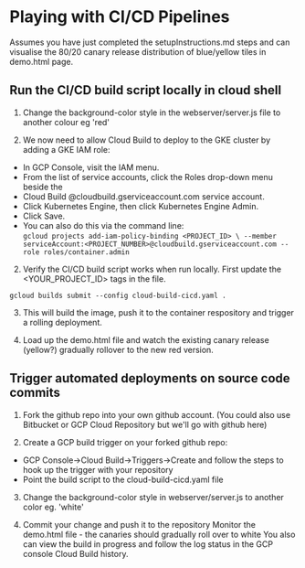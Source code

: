 # Playing with CI/CD Pipelines
Assumes you have just completed the setupInstructions.md steps and can visualise the 80/20 canary release distribution of blue/yellow tiles in demo.html page.

## Run the CI/CD build script locally in cloud shell
1. Change the background-color style in the webserver/server.js file to another colour eg 'red'

2. We now need to allow Cloud Build to deploy to the GKE cluster by adding a GKE IAM role:
  * In GCP Console, visit the IAM menu.
  * From the list of service accounts, click the Roles drop-down menu beside the
  * Cloud Build <YOUR-PROJECT-ID>@cloudbuild.gserviceaccount.com service account.
  * Click Kubernetes Engine, then click Kubernetes Engine Admin.
  * Click Save.
  * You can also do this via the command line:    
    `gcloud projects add-iam-policy-binding <PROJECT_ID> \
        --member serviceAccount:<PROJECT_NUMBER>@cloudbuild.gserviceaccount.com --role roles/container.admin`

2. Verify the CI/CD build script works when run locally. First update the <YOUR_PROJECT_ID> tags in the file.

  `gcloud builds submit --config cloud-build-cicd.yaml .`

3. This will build the image, push it to the container respository and trigger a rolling deployment.

4. Load up the demo.html file and watch the existing canary release (yellow?) gradually rollover to the new red version.

## Trigger automated deployments on source code commits

1. Fork the github repo into your own github account. (You could also use Bitbucket or GCP Cloud Repository but we'll go with github here)

2. Create a GCP build trigger on your forked github repo:
  * GCP Console->Cloud Build->Triggers->Create and follow the steps to hook up the trigger with your repository
  * Point the build script to the cloud-build-cicd.yaml file

3. Change the background-color style in webserver/server.js to another color eg. 'white'

4. Commit your change and push it to the repository
Monitor the demo.html file - the canaries should gradually roll over to white
You also can view the build in progress and follow the log status in the GCP console Cloud Build history.
